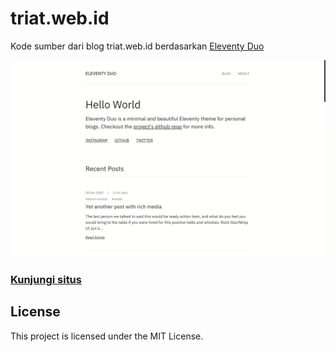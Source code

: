 # triat.web.id

Kode sumber dari blog triat.web.id berdasarkan [Eleventy Duo](https://github.com/yinkakun/eleventy-duo/) 

![demo site screenshot](./screenshot.png)

### [Kunjungi situs](https://triat.web.id)


## License

This project is licensed under the MIT License.


